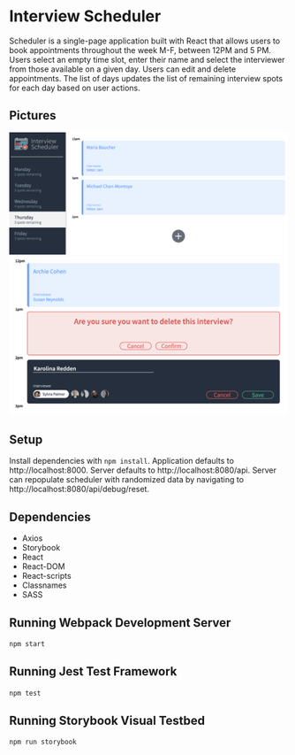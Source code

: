 # Interview Scheduler
Scheduler is a single-page application built with React that allows users to book appointments throughout the week M-F, between 12PM and 5 PM. Users select an empty time slot, enter their name and select the interviewer from those available on a given day. Users can edit and delete appointments. The list of days updates the list of remaining interview spots for each day based on user actions.

## Pictures

![main view](public/images/mainView.png)
![options](public/images/options.png)


## Setup

Install dependencies with `npm install`. Application defaults to http://localhost:8000. Server defaults to http://localhost:8080/api. Server can repopulate scheduler with randomized data by navigating to http://localhost:8080/api/debug/reset.

## Dependencies
* Axios
* Storybook
* React
* React-DOM
* React-scripts
* Classnames
* SASS

## Running Webpack Development Server

```sh
npm start
```

## Running Jest Test Framework

```sh
npm test
```

## Running Storybook Visual Testbed

```sh
npm run storybook
```
